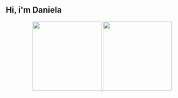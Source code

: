 ## Hi, i'm Daniela

<div align="center">
  <a href="https://github.com/danirodrigues7">
  <img height="180em" src="https://github-readme-stats.vercel.app/api?username=danirodrigues7&show_icons=true&theme=synthwave&include_all_commits=true&count_private=true"/>
  <img height="180em" src="https://github-readme-stats.vercel.app/api/top-langs/?username=danirodrigues7&layout=compact&langs_count=7&theme=synthwave"/>
</div>
